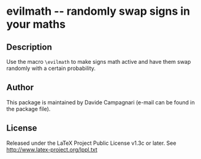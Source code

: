 # evilmath -- randomly swap signs in your maths

## Description
Use the macro `\evilmath` to make signs math active and have them swap randomly with a certain probability.

## Author
This package is maintained by Davide Campagnari (e-mail can be found in the package file).

## License
Released under the LaTeX Project Public License v1.3c or later. See http://www.latex-project.org/lppl.txt

